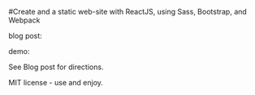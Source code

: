 #Create and a static web-site with ReactJS, using Sass, Bootstrap, and Webpack

blog post:

demo:

See Blog post for directions.

MIT license  -  use and enjoy.